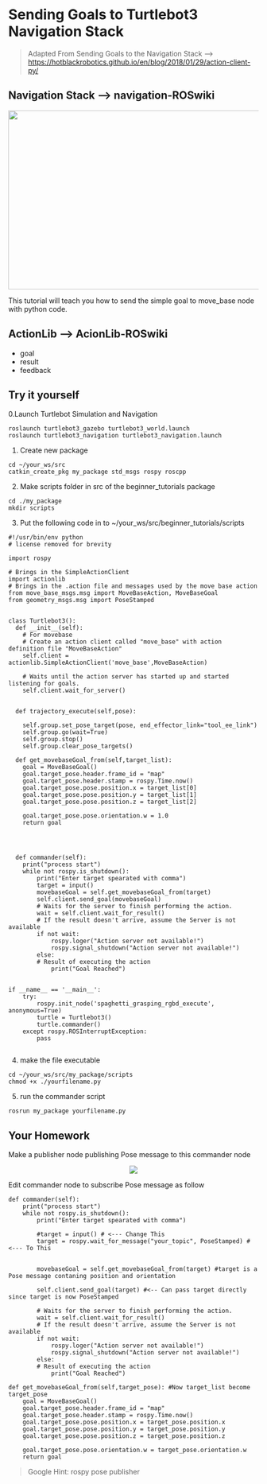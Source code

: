 # Sending Goals to Turtlebot3 Navigation Stack
>Adapted From Sending Goals to the Navigation Stack --> https://hotblackrobotics.github.io/en/blog/2018/01/29/action-client-py/

## Navigation Stack --> navigation-ROSwiki
<p align="center">
<img src="https://user-images.githubusercontent.com/86387081/123408785-5fb8af00-d5e8-11eb-9712-c77ad8606a31.png" width="640" height="360" />
</p>

This tutorial will teach you how to send the simple goal to move_base node with python code.
## ActionLib --> AcionLib-ROSwiki
* goal
* result
* feedback
## Try it yourself
0.Launch Turtlebot Simulation and Navigation
```
roslaunch turtlebot3_gazebo turtlebot3_world.launch
roslaunch turtlebot3_navigation turtlebot3_navigation.launch
```

1. Create new package
```
cd ~/your_ws/src
catkin_create_pkg my_package std_msgs rospy roscpp
```
2. Make scripts folder in src of the beginner_tutorials package
```
cd ./my_package
mkdir scripts
```
3. Put the following code in to ~/your_ws/src/beginner_tutorials/scripts
```
#!/usr/bin/env python
# license removed for brevity

import rospy

# Brings in the SimpleActionClient
import actionlib
# Brings in the .action file and messages used by the move base action
from move_base_msgs.msg import MoveBaseAction, MoveBaseGoal
from geometry_msgs.msg import PoseStamped


class Turtlebot3():
  def __init__(self):
    # For movebase
    # Create an action client called "move_base" with action definition file "MoveBaseAction"
    self.client = actionlib.SimpleActionClient('move_base',MoveBaseAction)

    # Waits until the action server has started up and started listening for goals.
    self.client.wait_for_server()


  def trajectory_execute(self,pose): 
      
    self.group.set_pose_target(pose, end_effector_link="tool_ee_link")
    self.group.go(wait=True)
    self.group.stop()
    self.group.clear_pose_targets()

  def get_movebaseGoal_from(self,target_list):
    goal = MoveBaseGoal()
    goal.target_pose.header.frame_id = "map"
    goal.target_pose.header.stamp = rospy.Time.now()
    goal.target_pose.pose.position.x = target_list[0]
    goal.target_pose.pose.position.y = target_list[1]
    goal.target_pose.pose.position.z = target_list[2]

    goal.target_pose.pose.orientation.w = 1.0
    return goal




  def commander(self):
    print("process start")
    while not rospy.is_shutdown():
        print("Enter target spearated with comma")
        target = input()
        movebaseGoal = self.get_movebaseGoal_from(target)
        self.client.send_goal(movebaseGoal)
        # Waits for the server to finish performing the action.
        wait = self.client.wait_for_result()
        # If the result doesn't arrive, assume the Server is not available
        if not wait:
            rospy.loger("Action server not available!")
            rospy.signal_shutdown("Action server not available!")
        else:
        # Result of executing the action
            print("Goal Reached")
        

if __name__ == '__main__':
    try:
        rospy.init_node('spaghetti_grasping_rgbd_execute', anonymous=True)
        turtle = Turtlebot3()
        turtle.commander()
    except rospy.ROSInterruptException:
        pass
    

```
4. make the file executable
```
cd ~/your_ws/src/my_package/scripts
chmod +x ./yourfilename.py
```
5. run the commander script
```
rosrun my_package yourfilename.py
```

## Your Homework
Make a publisher node publishing Pose message to this commander node


<p align="center">
<img src="https://user-images.githubusercontent.com/55285546/123536339-b5b26180-d764-11eb-8ce9-0a2f293f54b0.png"  />
</p>

Edit commander node to subscribe Pose message as follow

```
def commander(self):
    print("process start")
    while not rospy.is_shutdown():
        print("Enter target spearated with comma")

        #target = input() # <--- Change This
        target = rospy.wait_for_message("your_topic", PoseStamped) # <--- To This


        movebaseGoal = self.get_movebaseGoal_from(target) #target is a Pose message contaning position and orientation

        self.client.send_goal(target) #<-- Can pass target directly since target is now PoseStamped

        # Waits for the server to finish performing the action.
        wait = self.client.wait_for_result()
        # If the result doesn't arrive, assume the Server is not available
        if not wait:
            rospy.loger("Action server not available!")
            rospy.signal_shutdown("Action server not available!")
        else:
        # Result of executing the action
            print("Goal Reached")
```            
```
def get_movebaseGoal_from(self,target_pose): #Now target_list become target_pose
    goal = MoveBaseGoal()
    goal.target_pose.header.frame_id = "map"
    goal.target_pose.header.stamp = rospy.Time.now()
    goal.target_pose.pose.position.x = target_pose.position.x
    goal.target_pose.pose.position.y = target_pose.position.y
    goal.target_pose.pose.position.z = target_pose.position.z

    goal.target_pose.pose.orientation.w = target_pose.orientation.w
    return goal
```

>Google Hint: rospy pose publisher

